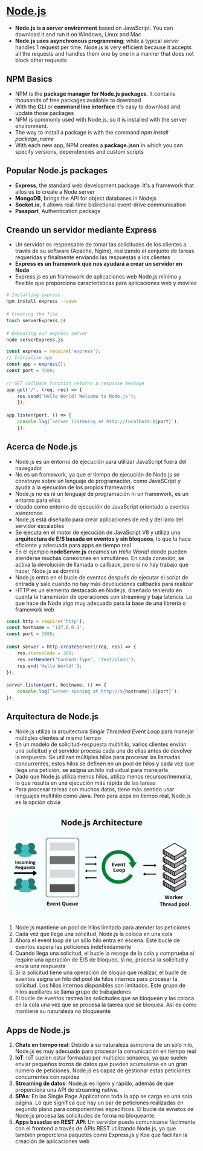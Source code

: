 # [Node.js](https://www.w3schools.com/nodejs/default.asp)
- **Node.js is a server environment** based on JavaScript. You can download it and run it on Windows, Linux and Mac
- **Node.js uses asynchronous programming**: while a typical server handles 1 request per time. Node.js is very efficient because it accepts all the requests and handles them one by one in a manner that does not block other requests

## NPM Basics
- NPM is the **package manager for Node.js packages**. It contains thousands of free packages available to download
- With the **CLI** or **command line interface** it's easy to download and update those packages
- NPM is commonly used with Node.js, so it is installed with the server environment.
- The way to install a package is with the command *npm install package_name*
- With each new app, NPM creates a **package.json** in which you can specify versions, dependencies and custom scripts

## Popular Node.js packages
- **Express**, the standard web development package. It's a framework that allos us to create a Node server
- **MongoDB**, brings the API for object databases in Nodejs
- **Socket.io**, it allows real-time bidiretional event-drive communication
- **Passport**, Authentication package

## Creando un servidor mediante Express
- Un servidor es responsable de tomar las solicitudes de los clientes a través de su software (Apache, Nginx), realizando el conjunto de tareas requeridas y finalmente enviando las respuestas a los clientes
- **Express es un framework que nos ayudará a crear un servidor en Node**
- Express.js es un framework de aplicaciones web Node.js mínimo y flexible que proporciona características para aplicaciones web y móviles

```sh
# Installing express
npm install express --save

# Creating the file
touch serverExpress.js

# Executing our express server
node serverExpress.js
```

```js
const express = require('express');
// Initialize app
const app = express();
const port = 3500;

// GET callback function returns a response message
app.get('/', (req, res) => {
	res.send('Hello World! Welcome to Node.js');
	});

app.listen(port, () => {
	console.log(`Server listening at http://localhost:${port}`);
	});
```

## Acerca de Node.js
- Node.js es un entorno de ejecución para utilizar JavaScript fuera del navegador
- No es un framework, ya que el tiempo de ejecución de Node.js se construye sobre un lenguaje de programación, como JavaSCript y ayuda a la ejecución de los propios frameworks
- Node.js no es ni un lenguaje de programación ni un framework, es un entorno para ellos
- Ideado como entorno de ejecución de JavaScript orientado a eventos asíncronos
- Node.js está diseñado para crear aplicaciones de red y del lado del servidor escalables
- Se ejecuta en el motor de ejecución de JavaScript V8 y utiliza una **arquitectura de E/S basada en eventos y sin bloqueos**, lo que la hace eficiente y adecuada para apps en tiempo real
- En el ejemplo **nodeServer.js** creamos un *Hello World!* donde pueden atenderse muchas conexiones en simultáneo. En cada conexión, se activa la devolución de llamada o callback, pero si no hay trabajo que hacer, Node.js se dormirá
- Node.js entra en el bucle de eventos después de ejecutar el script de entrada y sale cuando no hay más devoluciones callbacks para realizar
- HTTP es un elemento destacado en Node.js, diseñado teniendo en cuenta la transmisión de operaciones con streaming y baja latencia. Lo que hace de Node algo muy adecuado para la base de una librería o framework web

```js
const http = require('http');
const hostname = '127.0.0.1';
const port = 3000;

const server = http.createServer((req, res) => {
	res.statusCode = 200;
	res.setHeader('Content-Type', 'text/plain');
	res.end('Hello World!');
});

server.listen(port, hostname, () => {
	console.log(`Server running at http://${hostname}:${port}`);
});
```

## Arquitectura de Node.js
- Node.js utiliza la arquitectura *Single Threaded Event Loop* para manejar múltiples clientes al mismo tiempo
- En un modelo de solicitud-respuesta multihilo, varios clientes envían una solicitud y el servidor procesa cada una de ellas antes de devolver la respuesta. Se utilizan múltiples hilos para procesar las llamadas concurrentes, estos hilos se definen en un pool de hilos y cada vez que llega una petición, se asigna un hilo individual para manejarla
- Dado que Node.js utiliza menos hilos, utiliza menos recursos/memoria, lo que resulta en una ejecución más rápida de las tareas
- Para procesar tareas con muchos datos, tiene más sentido usar lenguajes multihilo como Java. Pero para apps en tiempo real, Node.js es la opción obvia

<p>
  <img src="img/nodejsArch.png" alt="Node Architecture">
</p>

1. Node.js mantiene un pool de hilos limitado para atender las peticiones
2. Cada vez que llega una solicitud, Node.js la coloca en una cola
3. Ahora el event loop de un sólo hilo entra en escena. Este bucle de eventos espera las peticiones indefinidamente
4. Cuando llega una solicitud, el bucle la recoge de la cola y comprueba si require una operación de E/S de bloqueo, si no, procesa la solicitud y envía una respuesta
5. Si la solicitud tiene una operación de bloquo que realizar, el bucle de eventos asigna un hilo del pool de hilos internos para procesar la solicitud. Los hilos internos disponibles son limitados. Este grupo de hilos auxiliares se llama grupo de trabajadores
6. El bucle de eventos rastrea las solicitudes que se bloquean y las coloca en la cola una vez que se procesa la taerea que se bloquea. Así es como mantiene su naturaleza no bloqueante

## Apps de Node.js
1. **Chats en tiempo real**: Debido a su naturaleza asíncrona de un sólo hilo, Node.js es muy adecuado para procesar la comunicación en tiempo real
2. **IoT**: IoT suelen estar formadas por multiples sensores, ya que suelen enviar pequeños trozos de datos que pueden acumularse en un gran número de peticiones. Node.js es capaz de gestionar estas peticiones concurrentes con rapidez
3. **Streaming de datos**: Node.js es ligero y rápido, además de que proporciona una API de streaming nativa.
4. **SPAs**: En las Single Page Applications toda la app se carga en una sola página. Lo que significa que hay un par de peticiones realizadas en segundo plano para componentnes específicos. El bucle de evnetos de Node.js procesa las solicitudes de forma no bloqueante.
5. **Apps basadas en REST API**: Un servidor puede comunicarse fácilmente con el frontend a través de APIs REST utilizando Node.js, ya que también proporciona paquetes como Express.js y Koa que facilitan la creación de aplicaciones web